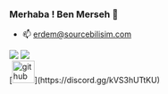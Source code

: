 ### Merhaba ! Ben Merseh 👋

- 📫 erdem@sourcebilisim.com
<div> 
 <a href="https://discord.gg/buDBbSGJmQ" target="_blank"><img src="https://img.shields.io/badge/Discord-7289DA?style=for-the-badge&logo=discord&logoColor=white" target="_blank"></a> 
  <a href = "mailto:fernandokaiquecnp2014@gmail.com"><img src="https://img.shields.io/badge/-Gmail-%23333?style=for-the-badge&logo=gmail&logoColor=white" target="_blank"></a>
</div>
[<img src='https://cdn.jsdelivr.net/npm/simple-icons@3.0.1/icons/discord.svg' alt='github' height='40'>](https://discord.gg/kVS3hUTtKU)
